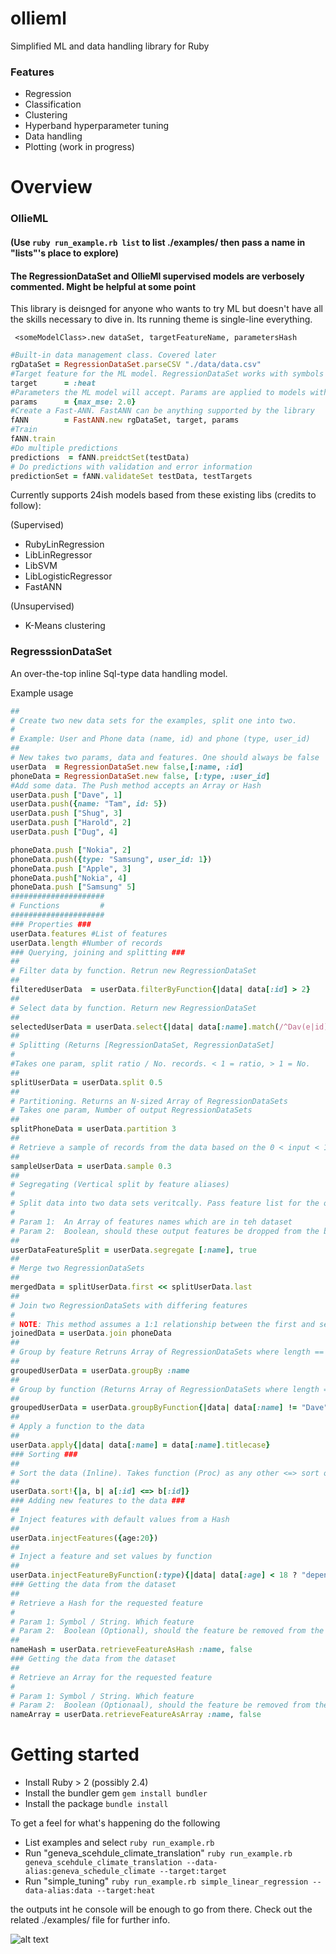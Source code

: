 # ollieml
Simplified ML and data handling library for Ruby

### Features
- Regression
- Classification
- Clustering
- Hyperband hyperparameter tuning
- Data handling
- Plotting (work in progress)

# Overview

### OllieML

#### (Use `ruby run_example.rb list` to list ./examples/ then pass a name in "lists"'s place to explore)
#### The RegressionDataSet and OllieMl supervised models are verbosely commented. Might be helpful at some point

This library is deisnged for anyone who wants to try ML but doesn't have all the skills necessary to dive in. Its running theme is single-line everything.

` <someModelClass>.new dataSet, targetFeatureName, parametersHash`

```ruby
#Built-in data management class. Covered later
rgDataSet = RegressionDataSet.parseCSV "./data/data.csv"
#Target feature for the ML model. RegressionDataSet works with symbols by default
target      = :heat
#Parameters the ML model will accept. Params are applied to models with virtual methods
params      = {max_mse: 2.0}
#Create a Fast-ANN. FastANN can be anything supported by the library
fANN        = FastANN.new rgDataSet, target, params
#Train
fANN.train
#Do multiple predictions
predictions  = fANN.preidctSet(testData)
# Do predictions with validation and error information
predictionSet = fANN.validateSet testData, testTargets
```

Currently supports 24ish models based from these existing libs (credits to follow):

  (Supervised)
  - RubyLinRegression
  - LibLinRegressor
  - LibSVM
  - LibLogisticRegressor
  - FastANN
  
  (Unsupervised)
  - K-Means clustering

### RegresssionDataSet

An over-the-top inline Sql-type data handling model.

Example usage
```ruby
##
# Create two new data sets for the examples, split one into two.
#
# Example: User and Phone data (name, id) and phone (type, user_id)
##
# New takes two params, data and features. One should always be false
userData  = RegressionDataSet.new false,[:name, :id]
phoneData = RegressionDataSet.new false, [:type, :user_id]
#Add some data. The Push method accepts an Array or Hash
userData.push ["Dave", 1]
userData.push({name: "Tam", id: 5})
userData.push ["Shug", 3]
userData.push ["Harold", 2]
userData.push ["Dug", 4]

phoneData.push ["Nokia", 2]
phoneData.push({type: "Samsung", user_id: 1})
phoneData.push ["Apple", 3]
phoneData.push["Nokia", 4]
phoneData.push ["Samsung" 5]
#####################
# Functions         #
#####################
### Properties ###
userData.features #List of features
userData.length #Number of records
### Querying, joining and splitting ###
##
# Filter data by function. Retrun new RegressionDataSet
##
filteredUserData  = userData.filterByFunction{|data| data[:id] > 2}
##
# Select data by function. Return new RegressionDataSet
##
selectedUserData = userData.select{|data| data[:name].match(/^Dav(e|id)$/)
##
# Splitting (Returns [RegressionDataSet, RegressionDataSet]
#
#Takes one param, split ratio / No. records. < 1 = ratio, > 1 = No.
##
splitUserData = userData.split 0.5
##
# Partitioning. Returns an N-sized Array of RegressionDataSets
# Takes one param, Number of output RegressionDataSets
##
splitPhoneData = userData.partition 3
##
# Retrieve a sample of records from the data based on the 0 < input < 1 passed parameter
##
sampleUserData = userData.sample 0.3
##
# Segregating (Vertical split by feature aliases)
#
# Split data into two data sets veritcally. Pass feature list for the output.
#
# Param 1:  An Array of features names which are in teh dataset
# Param 2:  Boolean, should these output features be dropped from the base dataset?
##
userDataFeatureSplit = userData.segregate [:name], true
##
# Merge two RegressionDataSets
##
mergedData = splitUserData.first << splitUserData.last
##
# Join two RegressionDataSets with differing features
#
# NOTE: This method assumes a 1:1 relationship between the first and second sets' row ID
joinedData = userData.join phoneData
##
# Group by feature Retruns Array of RegressionDataSets where length == dataset.<feature> unique values length
##
groupedUserData = userData.groupBy :name
##
# Group by function (Returns Array of RegressionDataSets where length == dataset.<feature> unique values length
##
groupedUserData = userData.groupByFunction{|data| data[:name] != "Dave"}
##
# Apply a function to the data
##
userData.apply{|data| data[:name] = data[:name].titlecase}
### Sorting ###
##
# Sort the data (Inline). Takes function (Proc) as any other <=> sort operator use
##
userData.sort!{|a, b| a[:id] <=> b[:id]} 
### Adding new features to the data ###
## 
# Inject features with default values from a Hash
##
userData.injectFeatures({age:20})
##
# Inject a feature and set values by function
##
userData.injectFeatureByFunction(:type){|data| data[:age] < 18 ? "dependent" : "adult"}
### Getting the data from the dataset
##
# Retrieve a Hash for the requested feature
#
# Param 1: Symbol / String. Which feature
# Param 2:  Boolean (Optional), should the feature be removed from the dataset?
##
nameHash = userData.retrieveFeatureAsHash :name, false
### Getting the data from the dataset
##
# Retrieve an Array for the requested feature
#
# Param 1: Symbol / String. Which feature
# Param 2:  Boolean (Optionaal), should the feature be removed from the dataset?
nameArray = userData.retrieveFeatureAsArray :name, false
```
# Getting started

- Install Ruby > 2 (possibly 2.4)
- Install the bundler gem `gem install bundler`
- Install the package `bundle install`

To get a feel for what's happening do the following

- List examples and select `ruby run_example.rb`
- Run "geneva_scehdule_climate_translation" `ruby run_example.rb geneva_scehdule_climate_translation --data-alias:geneva_schedule_climate --target:target`
- Run "simple_tuning" `ruby run_example.rb simple_linear_regression --data-alias:data --target:heat`

the outputs int he console will be enough to go from there. Check out the related ./examples/ file for further info.

![alt text](https://i.imgur.com/uR007Cv.png "Sample console output")


